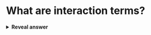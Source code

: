 # What are interaction terms?
<details>
<summary><b>Reveal answer</b></summary>
Using extra features in the model
</details>
